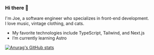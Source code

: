 ### Hi there 👋

I'm Joe, a software engineer who specializes in front-end development.\
I love music, vintage clothing, and cats.

- My favorite technologies include TypeScript, Tailwind, and Next.js
- I’m currently learning Astro

[![Anurag's GitHub stats](https://github-readme-stats.vercel.app/api?username=josephmcg&show_icons=true&theme=tokyonight)](https://github.com/anuraghazra/github-readme-stats)
